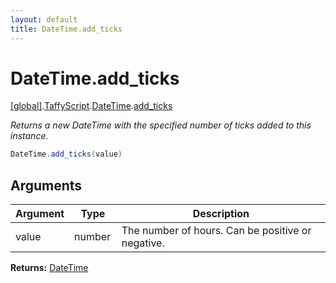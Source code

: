 ```yaml
---
layout: default
title: DateTime.add_ticks
---
```


# DateTime.add_ticks

[\[global\]]({{site.baseurl}}/docs/).[TaffyScript]({{site.baseurl}}/docs/TaffyScript/).[DateTime]({{site.baseurl}}/docs/TaffyScript/DateTime/).[add_ticks]({{site.baseurl}}/docs/TaffyScript/DateTime/add_ticks/)

_Returns a new DateTime with the specified number of ticks added to this instance._

```cs
DateTime.add_ticks(value)
```

## Arguments

<table>
  <col width="15%">
  <col width="15%">
  <thead>
    <tr>
      <th>Argument</th>
      <th>Type</th>
      <th>Description</th>
    </tr>
  </thead>
  <tbody>
    <tr>
      <td>value</td>
      <td>number</td>
      <td>The number of hours. Can be positive or negative.</td>
    </tr>
  </tbody>
</table>

**Returns:** [DateTime]({{site.baseurl}}/docs/TaffyScript/DateTime)
